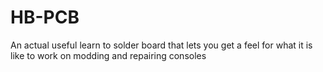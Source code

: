 # HB-PCB
An actual useful learn to solder board that lets you get a feel for what it is like to work on modding and repairing consoles
